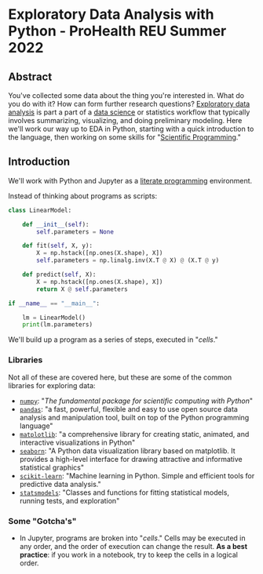# Exploratory Data Analysis with Python - ProHealth REU Summer 2022

## Abstract

You've collected some data about the thing you're interested in.
What do you do with it? How can form further research questions?
[Exploratory data analysis](https://en.wikipedia.org/wiki/Exploratory_data_analysis)
is part a part of a [data science](https://en.wikipedia.org/wiki/Data_science)
or statistics workflow that typically involves summarizing, visualizing, and
doing preliminary modeling. Here we'll work our way up to EDA in Python,
starting with a quick introduction to the language, then working on some
skills for "[Scientific Programming](https://en.wikipedia.org/wiki/Scientific_programming_language)."

## Introduction

We'll work with Python and Jupyter as a [literate programming](https://en.wikipedia.org/wiki/Literate_programming)
environment.

Instead of thinking about programs as scripts:

```python
class LinearModel:

    def __init__(self):
        self.parameters = None

    def fit(self, X, y):
        X = np.hstack([np.ones(X.shape), X])
        self.parameters = np.linalg.inv(X.T @ X) @ (X.T @ y)

    def predict(self, X):
        X = np.hstack([np.ones(X.shape), X])
        return X @ self.parameters

if __name__ == "__main__":

    lm = LinearModel()
    print(lm.parameters)
```

We'll build up a program as a series of steps, executed in "*cells*."

### Libraries

Not all of these are covered here, but these are some of the common libraries for exploring data:

- [`numpy`](https://numpy.org/): "*The fundamental package for scientific computing with Python*"
- [`pandas`](https://pandas.pydata.org): "a fast, powerful, flexible and easy to use open source data analysis and manipulation tool, built on top of the Python programming language"
- [`matplotlib`](https://matplotlib.org/): "a comprehensive library for creating static, animated, and interactive visualizations in Python"
- [`seaborn`](https://seaborn.pydata.org/): "A Python data visualization library based on matplotlib. It provides a high-level interface for drawing attractive and informative statistical graphics"
- [`scikit-learn`](https://scikit-learn.org/stable/): "Machine learning in Python. Simple and efficient tools for predictive data analysis."
- [`statsmodels`](https://www.statsmodels.org/): "Classes and functions for fitting statistical models, running tests, and exploration"

### Some "Gotcha's"

- In Jupyter, programs are broken into "*cells*." Cells may be executed in any order,
  and the order of execution can change the result. **As a best practice**: if you work
  in a notebook, try to keep the cells in a logical order.
